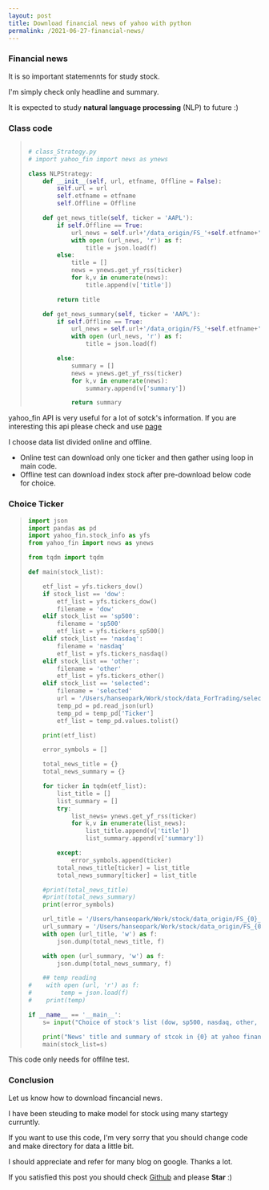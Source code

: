 ```yaml
---
layout: post
title: Download financial news of yahoo with python 
permalink: /2021-06-27-financial-news/
---
```


### Financial news

It is so important statemennts for study stock.

I'm simply check only headline and summary.

It is expected to study **natural language processing** (NLP) to future :)





### Class code

> ```python
> 
> # class_Strategy.py
> # import yahoo_fin import news as ynews
> 
> class NLPStrategy:
>     def __init__(self, url, etfname, Offline = False):
>         self.url = url
>         self.etfname = etfname
>         self.Offline = Offline
> 
>     def get_news_title(self, ticker = 'AAPL'):
>         if self.Offline == True:
>             url_news = self.url+'/data_origin/FS_'+self.etfname+'_title.json'
>             with open (url_news, 'r') as f:
>                 title = json.load(f)
>         else:
>             title = []
>             news = ynews.get_yf_rss(ticker)
>             for k,v in enumerate(news):
>                 title.append(v['title'])
> 
>         return title
> 
>     def get_news_summary(self, ticker = 'AAPL'):
>         if self.Offline == True:
>             url_news = self.url+'/data_origin/FS_'+self.etfname+'_summary.json'
>             with open (url_news, 'r') as f:
>                 title = json.load(f)
> 
>         else:
>             summary = []
>             news = ynews.get_yf_rss(ticker)
>             for k,v in enumerate(news):
>                 summary.append(v['summary'])
> 
>             return summary
> ```
>
> 

yahoo_fin API is very useful for a lot of sotck's information. If you are interesting this api please check and use [page](http://theautomatic.net/yahoo_fin-documentation/#get_balance_sheet)



I choose data list divided online and offline.

- Online test can download only one ticker and then gather using loop in main code.
- Offline test can download index stock after pre-download below code for choice.

### Choice Ticker

> ```python
> import json
> import pandas as pd
> import yahoo_fin.stock_info as yfs
> from yahoo_fin import news as ynews
> 
> from tqdm import tqdm
> 
> def main(stock_list):
> 
>     etf_list = yfs.tickers_dow()
>     if stock_list == 'dow':
>         etf_list = yfs.tickers_dow()
>         filename = 'dow'
>     elif stock_list == 'sp500':
>         filename = 'sp500'
>         etf_list = yfs.tickers_sp500()
>     elif stock_list == 'nasdaq':
>         filename = 'nasdaq'
>         etf_list = yfs.tickers_nasdaq()
>     elif stock_list == 'other':
>         filename = 'other'
>         etf_list = yfs.tickers_other()
>     elif stock_list == 'selected':
>         filename = 'selected'
>         url = '/Users/hanseopark/Work/stock/data_ForTrading/selected_ticker.json'
>         temp_pd = pd.read_json(url)
>         temp_pd = temp_pd['Ticker']
>         etf_list = temp_pd.values.tolist()
> 
>     print(etf_list)
> 
>     error_symbols = []
> 
>     total_news_title = {}
>     total_news_summary = {}
> 
>     for ticker in tqdm(etf_list):
>         list_title = []
>         list_summary = []
>         try:
>             list_news= ynews.get_yf_rss(ticker)
>             for k,v in enumerate(list_news):
>                 list_title.append(v['title'])
>                 list_summary.append(v['summary'])
> 
>         except:
>             error_symbols.append(ticker)
>         total_news_title[ticker] = list_title
>         total_news_summary[ticker] = list_title
> 
>     #print(total_news_title)
>     #print(total_news_summary)
>     print(error_symbols)
> 
>     url_title = '/Users/hanseopark/Work/stock/data_origin/FS_{0}_title.json'.format(filename)
>     url_summary = '/Users/hanseopark/Work/stock/data_origin/FS_{0}_summary.json'.format(filename)
>     with open (url_title, 'w') as f:
>         json.dump(total_news_title, f)
> 
>     with open (url_summary, 'w') as f:
>         json.dump(total_news_summary, f)
> 
>     ## temp reading
> #    with open (url, 'r') as f:
> #        temp = json.load(f)
> #    print(temp)
> 
> if __name__ == '__main__':
>     s= input("Choice of stock's list (dow, sp500, nasdaq, other, selected): ")
> 
>     print("News' title and summary of stcok in {0} at yahoo finance".format(s))
>     main(stock_list=s)
> ```



This code only needs for offilne test.







### Conclusion

Let us know how to download fincancial news.

I have been steuding to make model for stock using many startegy curruntly.

If you want to use this code, I'm very sorry that you should change code and make directory for data a little bit.

I should appreciate and refer for many blog on google. Thanks a lot.

If you satisfied this post you should check [Github](https://github.com/hanseopark/Stock/tree/master/Strategy) and please **Star** :)

